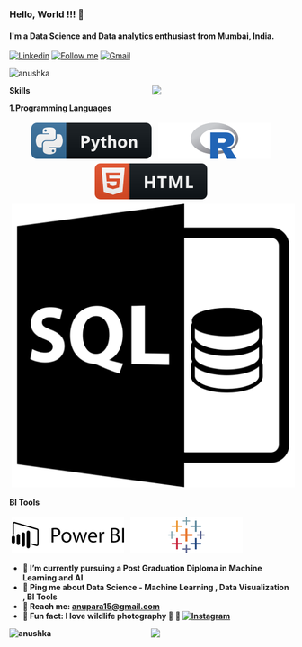 ### Hello, World !!! 👋

#### I'm a Data Science and Data analytics enthusiast from Mumbai, India.

[![Linkedin](https://img.shields.io/badge/-LinkedIn-blue?style=flat&logo=Linkedin&logoColor=white)](www.linkedin.com/in/anushkaparadkar)
[<img src="https://img.shields.io/github/followers/LeandraOliveiraS?label=follow&style=social" height="22" title="Follow me" />](https://github.com/anushkaparadkar)
[![Gmail](https://img.shields.io/badge/-Gmail-c14438?style=flat&logo=Gmail&logoColor=white)](mailto:anupara15@gmail.com)

<p align="left"> <img src="https://komarev.com/ghpvc/?username=anushkaparadkar" alt="anushka" /> </p>
<img align= "right" width= "250" src= "https://pa1.narvii.com/6580/8098c6e9207376889eeb0532d9f5a0723c4d73f5_hq.gif"/>
 <b>Skills<b> <br>

<b>1.Programming Languages <b> <br>

<p align="center">
 
  <img src="https://github.com/anushkaparadkar/anushkaparadkar/blob/master/Assets/python.svg" alt="python" style="vertical-align:top; margin:4px">
  <img src="https://github.com/anushkaparadkar/anushkaparadkar/blob/master/Assets/r-logo-svg-4.svg" alt="R" style="vertical-align:top; margin:4px">
  <img src="https://github.com/anushkaparadkar/anushkaparadkar/blob/master/Assets/html.svg" alt="html" style="vertical-align:top; margin:4px">
  <img src="https://github.com/anushkaparadkar/anushkaparadkar/blob/master/Assets/sql.svg" alt="sql" style="vertical-align:top; margin:4px">

 </p>

<b>BI Tools <b> <br>

<p>
<img src="https://github.com/anushkaparadkar/anushkaparadkar/blob/master/Assets/powerbi.svg" alt="powerbi" style="vertical-align:top; margin:4px">
<img src="https://github.com/anushkaparadkar/anushkaparadkar/blob/master/Assets/tableau.svg" alt="Tableau" style="vertical-align:top; margin:4px">
</p>

- 🌱 I’m currently pursuing a Post Graduation Diploma in Machine Learning and AI
- 💬 Ping me about Data Science - Machine Learning , Data Visualization , BI Tools
- 📧 Reach me: [anupara15@gmail.com](mailto:anupara15@gmail.com)
- 🌟 Fun fact: I love wildlife photography 📸 🐯 [![Instagram](https://img.shields.io/badge/-Instagram-c13584?style=flat&labelColor=c13584&logo=instagram&logoColor=white)](https://www.instagram.com/into_the__wilderness_/)

<p align = 'left' ><img width = " 40%" align="left" src="https://github-readme-stats.vercel.app/api/top-langs/?username=anushkaparadkar&layout=compact" alt="anushka" /></p>
<p > <img width="50%" align="right" src="https://github-readme-stats.vercel.app/api?username=anushkaparadkar&show_icons=true&hide_border=true"/> </p>
